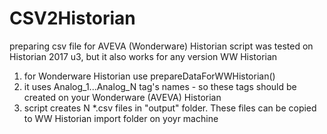 # CSV2Historian
preparing csv file for AVEVA (Wonderware) Historian
script was tested on Historian 2017 u3, but it also works for any version WW Historian

1. for Wonderware Historian use  prepareDataForWWHistorian()
2. it uses Analog_1...Analog_N tag's names - so these tags should be created on your Wonderware (AVEVA) Historian
3. script creates N *.csv files in "output" folder. These files can be copied to WW Historian import folder on yoyr machine
